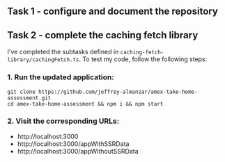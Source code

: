 ## Task 1 - configure and document the repository

## Task 2 - complete the caching fetch library

I've completed the subtasks defined in `caching-fetch-library/cachingFetch.ts`. To test my code, follow the following steps:

### 1. Run the updated application:

```
git clone https://github.com/jeffrey-almanzar/amex-take-home-assessment.git
cd amex-take-home-assessment && npm i && npm start
```

### 2. Visit the corresponding URLs:

- http://localhost:3000
- http://localhost:3000/appWithSSRData
- http://localhost:3000/appWithoutSSRData
